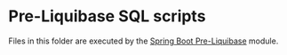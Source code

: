 # Pre-Liquibase SQL scripts

Files in this folder are executed by the
[Spring Boot Pre-Liquibase](https://github.com/lbruun-net/Pre-Liquibase) module.

